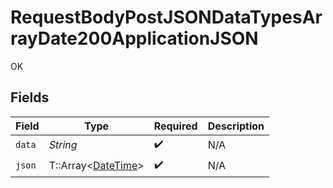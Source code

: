 # RequestBodyPostJSONDataTypesArrayDate200ApplicationJSON

OK


## Fields

| Field                                                                                  | Type                                                                                   | Required                                                                               | Description                                                                            |
| -------------------------------------------------------------------------------------- | -------------------------------------------------------------------------------------- | -------------------------------------------------------------------------------------- | -------------------------------------------------------------------------------------- |
| `data`                                                                                 | *String*                                                                               | :heavy_check_mark:                                                                     | N/A                                                                                    |
| `json`                                                                                 | T::Array<[DateTime](https://ruby-doc.org/stdlib-2.6.1/libdoc/date/rdoc/DateTime.html)> | :heavy_check_mark:                                                                     | N/A                                                                                    |